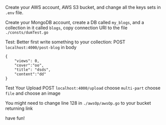 Create your AWS account, AWS S3 bucket, and change all the keys sets in `.env` file.

Create your MongoDB account, create a DB called `my_blogs`, and a collection in it called `blogs`, copy connection URI 
to the file `./consts/dumTest.go`

Test:
Better first write something to your collection:
POST
`localhost:4000/post-blog`
in body
```
{
	"views": 0,
	"cover":"oo",
	"title": "dsds",
	"content":"dd"
}
```

Test Your Upload
POST
`localhost:4000/upload`
choose `multi-part`
choose `file`
and choose an image

You might need to change line 128 in `./awsOp/awsOp.go` to your bucket returning link

have fun!